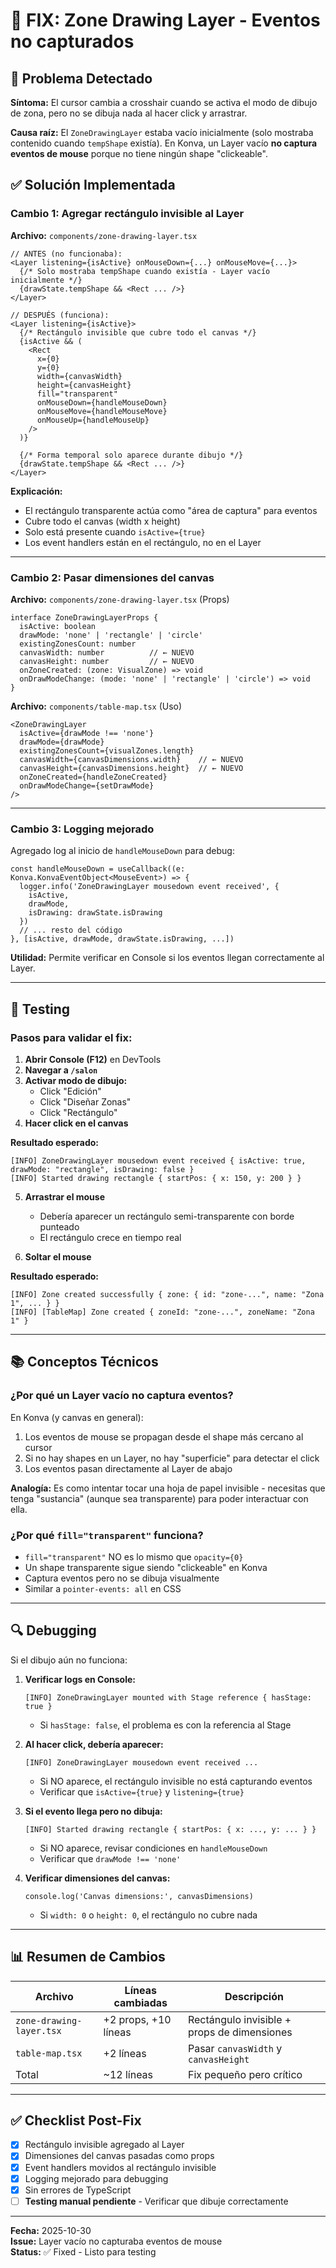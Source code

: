# 🔧 FIX: Zone Drawing Layer - Eventos no capturados

## 🐛 Problema Detectado

**Síntoma:** El cursor cambia a crosshair cuando se activa el modo de dibujo de zona, pero no se dibuja nada al hacer click y arrastrar.

**Causa raíz:** El `ZoneDrawingLayer` estaba vacío inicialmente (solo mostraba contenido cuando `tempShape` existía). En Konva, un Layer vacío **no captura eventos de mouse** porque no tiene ningún shape "clickeable".

## ✅ Solución Implementada

### Cambio 1: Agregar rectángulo invisible al Layer

**Archivo:** `components/zone-drawing-layer.tsx`

```tsx
// ANTES (no funcionaba):
<Layer listening={isActive} onMouseDown={...} onMouseMove={...}>
  {/* Solo mostraba tempShape cuando existía - Layer vacío inicialmente */}
  {drawState.tempShape && <Rect ... />}
</Layer>

// DESPUÉS (funciona):
<Layer listening={isActive}>
  {/* Rectángulo invisible que cubre todo el canvas */}
  {isActive && (
    <Rect
      x={0}
      y={0}
      width={canvasWidth}
      height={canvasHeight}
      fill="transparent"
      onMouseDown={handleMouseDown}
      onMouseMove={handleMouseMove}
      onMouseUp={handleMouseUp}
    />
  )}
  
  {/* Forma temporal solo aparece durante dibujo */}
  {drawState.tempShape && <Rect ... />}
</Layer>
```

**Explicación:**
- El rectángulo transparente actúa como "área de captura" para eventos
- Cubre todo el canvas (width x height)
- Solo está presente cuando `isActive={true}`
- Los event handlers están en el rectángulo, no en el Layer

---

### Cambio 2: Pasar dimensiones del canvas

**Archivo:** `components/zone-drawing-layer.tsx` (Props)

```tsx
interface ZoneDrawingLayerProps {
  isActive: boolean
  drawMode: 'none' | 'rectangle' | 'circle'
  existingZonesCount: number
  canvasWidth: number          // ← NUEVO
  canvasHeight: number         // ← NUEVO
  onZoneCreated: (zone: VisualZone) => void
  onDrawModeChange: (mode: 'none' | 'rectangle' | 'circle') => void
}
```

**Archivo:** `components/table-map.tsx` (Uso)

```tsx
<ZoneDrawingLayer
  isActive={drawMode !== 'none'}
  drawMode={drawMode}
  existingZonesCount={visualZones.length}
  canvasWidth={canvasDimensions.width}    // ← NUEVO
  canvasHeight={canvasDimensions.height}  // ← NUEVO
  onZoneCreated={handleZoneCreated}
  onDrawModeChange={setDrawMode}
/>
```

---

### Cambio 3: Logging mejorado

Agregado log al inicio de `handleMouseDown` para debug:

```tsx
const handleMouseDown = useCallback((e: Konva.KonvaEventObject<MouseEvent>) => {
  logger.info('ZoneDrawingLayer mousedown event received', { 
    isActive, 
    drawMode, 
    isDrawing: drawState.isDrawing 
  })
  // ... resto del código
}, [isActive, drawMode, drawState.isDrawing, ...])
```

**Utilidad:** Permite verificar en Console si los eventos llegan correctamente al Layer.

---

## 🧪 Testing

### Pasos para validar el fix:

1. **Abrir Console (F12)** en DevTools
2. **Navegar a `/salon`**
3. **Activar modo de dibujo:**
   - Click "Edición"
   - Click "Diseñar Zonas"
   - Click "Rectángulo"
4. **Hacer click en el canvas**
   
**Resultado esperado:**
```
[INFO] ZoneDrawingLayer mousedown event received { isActive: true, drawMode: "rectangle", isDrawing: false }
[INFO] Started drawing rectangle { startPos: { x: 150, y: 200 } }
```

5. **Arrastrar el mouse**
   - Debería aparecer un rectángulo semi-transparente con borde punteado
   - El rectángulo crece en tiempo real

6. **Soltar el mouse**
   
**Resultado esperado:**
```
[INFO] Zone created successfully { zone: { id: "zone-...", name: "Zona 1", ... } }
[INFO] [TableMap] Zone created { zoneId: "zone-...", zoneName: "Zona 1" }
```

---

## 📚 Conceptos Técnicos

### ¿Por qué un Layer vacío no captura eventos?

En Konva (y canvas en general):
1. Los eventos de mouse se propagan desde el shape más cercano al cursor
2. Si no hay shapes en un Layer, no hay "superficie" para detectar el click
3. Los eventos pasan directamente al Layer de abajo

**Analogía:** Es como intentar tocar una hoja de papel invisible - necesitas que tenga "sustancia" (aunque sea transparente) para poder interactuar con ella.

### ¿Por qué `fill="transparent"` funciona?

- `fill="transparent"` NO es lo mismo que `opacity={0}`
- Un shape transparente sigue siendo "clickeable" en Konva
- Captura eventos pero no se dibuja visualmente
- Similar a `pointer-events: all` en CSS

---

## 🔍 Debugging

Si el dibujo aún no funciona:

1. **Verificar logs en Console:**
   ```
   [INFO] ZoneDrawingLayer mounted with Stage reference { hasStage: true }
   ```
   - Si `hasStage: false`, el problema es con la referencia al Stage

2. **Al hacer click, debería aparecer:**
   ```
   [INFO] ZoneDrawingLayer mousedown event received ...
   ```
   - Si NO aparece, el rectángulo invisible no está capturando eventos
   - Verificar que `isActive={true}` y `listening={true}`

3. **Si el evento llega pero no dibuja:**
   ```
   [INFO] Started drawing rectangle { startPos: { x: ..., y: ... } }
   ```
   - Si NO aparece, revisar condiciones en `handleMouseDown`
   - Verificar que `drawMode !== 'none'`

4. **Verificar dimensiones del canvas:**
   ```tsx
   console.log('Canvas dimensions:', canvasDimensions)
   ```
   - Si `width: 0` o `height: 0`, el rectángulo no cubre nada

---

## 📊 Resumen de Cambios

| Archivo | Líneas cambiadas | Descripción |
|---------|------------------|-------------|
| `zone-drawing-layer.tsx` | +2 props, +10 líneas | Rectángulo invisible + props de dimensiones |
| `table-map.tsx` | +2 líneas | Pasar `canvasWidth` y `canvasHeight` |
| Total | ~12 líneas | Fix pequeño pero crítico |

---

## ✅ Checklist Post-Fix

- [x] Rectángulo invisible agregado al Layer
- [x] Dimensiones del canvas pasadas como props
- [x] Event handlers movidos al rectángulo invisible
- [x] Logging mejorado para debugging
- [x] Sin errores de TypeScript
- [ ] **Testing manual pendiente** - Verificar que dibuje correctamente

---

**Fecha:** 2025-10-30  
**Issue:** Layer vacío no capturaba eventos de mouse  
**Status:** ✅ Fixed - Listo para testing
